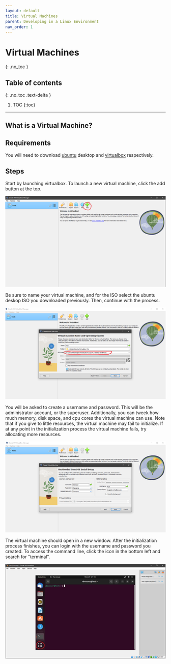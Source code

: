 ```yaml
---
layout: default
title: Virtual Machines
parent: Developing in a Linux Environment
nav_order: 1
---
```


# Virtual Machines
{: .no_toc }

## Table of contents
{: .no_toc .text-delta }

1. TOC
{:toc}

---

## What is a Virtual Machine?

## Requirements

You will need to download [ubuntu] desktop and [virtualbox] respectively. 

## Steps

Start by launching virtualbox. To launch a new virtual machine, click the add button at the top.

![](../../assets/vm1.png)

Be sure to name your virtual machine, and for the ISO select the ubuntu deskop ISO you downloaded previously. Then, continue with the process. 

![](../../assets/vm2.png)

You will be asked to create a username and password. This will be the administrator account, or the superuser. Additionally, you can tweek how much memory, disk space, and cpu cores the virtual machine can use. Note that if you give to little resources, the virtual machine may fail to initialize. If at any point in the initialization process the virtual machine fails, try allocating more resources.

![](../../assets/vm3.png)

The virtual machine should open in a new window. After the initialization process finishes, you can login with the username and password you created. To access the command line, click the icon in the bottom left and search for "terminal".

![](../../assets/vm4.png)

[here]: https://ubuntu.com/tutorials/how-to-run-ubuntu-desktop-on-a-virtual-machine-using-virtualbox#1-overview
[ubuntu]: https://ubuntu.com/download/desktop
[virtualbox]: https://www.virtualbox.org/